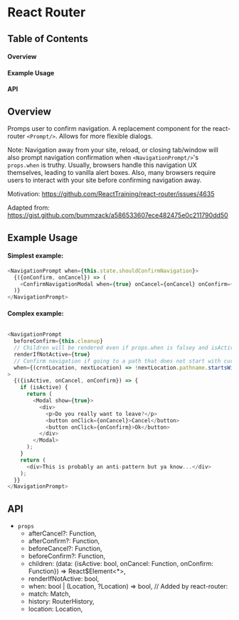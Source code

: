 # React Router <NavigationPrompt/>

## Table of Contents

#### Overview

#### Example Usage

#### API

## Overview

Promps user to confirm navigation. A replacement component for the react-router `<Prompt/>`. Allows for more flexible dialogs.

Note: Navigation away from your site, reload, or closing tab/window will also prompt navigation confirmation when `<NavigationPrompt/>`'s `props.when` is truthy.  Usually, browsers handle this navigation UX themselves, leading to vanilla alert boxes.  Also, many browsers require users to interact with your site before confirming navigation away.

Motivation: https://github.com/ReactTraining/react-router/issues/4635

Adapted from: https://gist.github.com/bummzack/a586533607ece482475e0c211790dd50

## Example Usage

#### Simplest example:

```javascript
<NavigationPrompt when={this.state.shouldConfirmNavigation}>
  {({onConfirm, onCancel}) => (
    <ConfirmNavigationModal when={true} onCancel={onCancel} onConfirm={onConfirm}/>
  )}
</NavigationPrompt>
```

#### Complex example:

```javascript

<NavigationPrompt
  beforeConfirm={this.cleanup}
  // Children will be rendered even if props.when is falsey and isActive is false:
  renderIfNotActive={true}
  // Confirm navigation if going to a path that does not start with current path:
  when={(crntLocation, nextLocation) => !nextLocation.pathname.startsWith(crntLocation.pathname)}
>
  {({isActive, onCancel, onConfirm}) => {
    if (isActive) {
      return (
        <Modal show={true}>
          <div>
            <p>Do you really want to leave?</p>
            <button onClick={onCancel}>Cancel</button>
            <button onClick={onConfirm}>Ok</button>
          </div>
        </Modal>
      );
    }
    return (
      <div>This is probably an anti-pattern but ya know...</div>
    );
  }}
</NavigationPrompt>
```

## API

* `props`
  * afterCancel?: Function,
  * afterConfirm?: Function,
  * beforeCancel?: Function,
  * beforeConfirm?: Function,
  * children: (data: {isActive: bool, onCancel: Function, onConfirm: Function}) => React$Element<*>,
  * renderIfNotActive: bool,
  * when: bool | (Location, ?Location) => bool,
  // Added by react-router:
  * match: Match,
  * history: RouterHistory,
  * location: Location,


